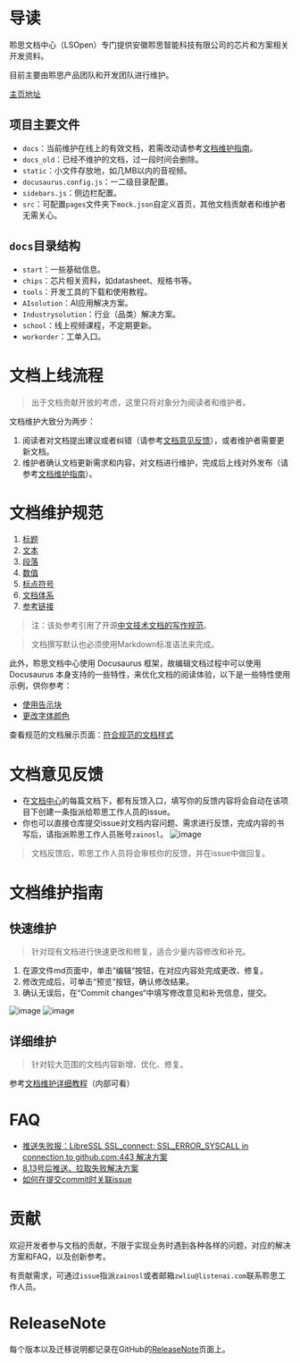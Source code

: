 # 导读
聆思文档中心（LSOpen）专门提供安徽聆思智能科技有限公司的芯片和方案相关开发资料。

目前主要由聆思产品团队和开发团队进行维护。

[主页地址](https://docs.listenai.com/)

## 项目主要文件

- `docs`：当前维护在线上的有效文档，若需改动请参考[文档维护指南](#文档维护指南)。
- `docs_old`：已经不维护的文档，过一段时间会删除。
- `static`：小文件存放地，如几MB以内的音视频。
- `docusaurus.config.js`：一二级目录配置。
- `sidebars.js`：侧边栏配置。
- `src`：可配置`pages`文件夹下`mock.json`自定义首页，其他文档贡献者和维护者无需关心。

## `docs`目录结构

- `start`：一些基础信息。
- `chips`：芯片相关资料，如datasheet、规格书等。
- `tools`：开发工具的下载和使用教程。
- `AIsolution`：AI应用解决方案。
- `Industrysolution`：行业（品类）解决方案。
- `school`：线上视频课程，不定期更新。
- `workorder`：工单入口。

# 文档上线流程

> 出于文档贡献开放的考虑，这里只将对象分为阅读者和维护者。

文档维护大致分为两步：
1. 阅读者对文档提出建议或者纠错（请参考[文档意见反馈](#文档意见反馈)），或者维护者需要更新文档。
2. 维护者确认文档更新需求和内容，对文档进行维护，完成后上线对外发布（请参考[文档维护指南](#文档维护指南)）。

# 文档维护规范

1. [标题](document_specification/docs/title.md)
2. [文本](document_specification/docs/text.md)
3. [段落](document_specification/docs/paragraph.md)
4. [数值](document_specification/docs/number.md)
5. [标点符号](document_specification/docs/marks.md)
6. [文档体系](document_specification/docs/structure.md)
7. [参考链接](document_specification/docs/reference.md)
> 注：该处参考引用了开源[中文技术文档的写作规范](https://github.com/ruanyf/document-style-guide)。

> 文档撰写默认也必须使用Markdown标准语法来完成。

此外，聆思文档中心使用 Docusaurus 框架，故编辑文档过程中可以使用 Docusaurus 本身支持的一些特性，来优化文档的阅读体验，以下是一些特性使用示例，供你参考：
- [使用告示块](https://docusaurus.io/zh-CN/docs/markdown-features/admonitions)
- [更改字体颜色](https://www.docusaurus.cn/docs/markdown-features/react#using-jsx-in-markdown)

查看规范的文档展示页面：[符合规范的文档样式](https://docs.listenai.com/AIsolution/ESR/Quick_start/Quick_start)

# 文档意见反馈

- 在[文档中心](https://docs.listenai.com/)的每篇文档下，都有反馈入口，填写你的反馈内容将会自动在该项目下创建一条指派给聆思工作人员的issue。
- 你也可以直接仓库提交issue对文档内容问题、需求进行反馈，完成内容的书写后，请指派聆思工作人员账号`zainosl`。
![image](https://user-images.githubusercontent.com/48555232/130925791-8ede117b-3f78-4619-8f05-5e81d1858b9c.png)

> 文档反馈后，聆思工作人员将会审核你的反馈，并在issue中做回复。

# 文档维护指南

## 快速维护
> 针对现有文档进行快速更改和修复，适合少量内容修改和补充。
1. 在源文件md页面中，单击“编辑“按钮，在对应内容处完成更改、修复。
2. 修改完成后，可单击“预览“按钮，确认修改结果。
3. 确认无误后，在“Commit changes“中填写修改意见和补充信息，提交。

![image](https://user-images.githubusercontent.com/48555232/130927193-4653aa79-b3d5-4c22-b4ab-ec7221280ae5.png)
![image](https://user-images.githubusercontent.com/48555232/130927718-318b2608-a046-43ac-ae06-c4a2ce3b892f.png)

## 详细维护
> 针对较大范围的文档内容新增、优化、修复。

参考[文档维护详细教程](https://www.tapd.cn/43138663/documents/show/1143138663001002430#target:toc15)（内部可看）

# FAQ
- [推送失败报：LibreSSL SSL_connect: SSL_ERROR_SYSCALL in connection to github.com:443 解决方案](https://blog.csdn.net/daerzei/article/details/79528153)
- [8.13号后推送、拉取失败解决方案](https://blog.csdn.net/weixin_41010198/article/details/119698015)
- [如何在提交commit时关联issue](https://www.kancloud.cn/thinkphp/github-tips/37883)

# 贡献
欢迎开发者参与文档的贡献，不限于实现业务时遇到各种各样的问题，对应的解决方案和FAQ，以及创新参考。

有贡献需求，可通过`issue`指派`zainosl`或者邮箱`zwliu@listenai.com`联系聆思工作人员。


# ReleaseNote
每个版本以及迁移说明都记录在GitHub的[ReleaseNote](https://github.com/LISTENAI/LSOpenWeb/releases)页面上。

